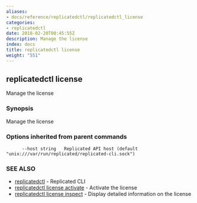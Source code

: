 ```yaml
---
aliases:
- docs/reference/replicatedctl/replicatedctl_license
categories:
- replicatedctl
date: 2018-02-20T00:45:55Z
description: Manage the license
index: docs
title: replicatedctl license
weight: "551"
---
```


## replicatedctl license

Manage the license

### Synopsis


Manage the license

### Options inherited from parent commands

```
      --host string   Replicated API host (default "unix:///var/run/replicated/replicated-cli.sock")
```

### SEE ALSO
* [replicatedctl](/api/replicatedctl/)	 - Replicated CLI
* [replicatedctl license activate](/api/replicatedctl/replicatedctl_license_activate/)	 - Activate the license
* [replicatedctl license inspect](/api/replicatedctl/replicatedctl_license_inspect/)	 - Display detailed information on the license

